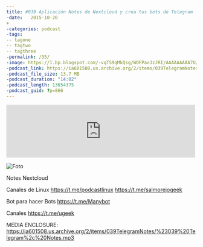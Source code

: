 ```yaml
---
title: #039 Aplicación Notes de Nextcloud y crea tus bots de Telegram
-date:   2015-10-20
+
-categories: podcast
-tags:
-- tagone
-- tagtwo
-- tagthree
-permalink: /35/
-image: https://1.bp.blogspot.com/-vqTS9qMkQsg/WOFPao3zJRI/AAAAAAAAA7U/bgVDoVUz5iYwL-4RikxlKC18bAN3D2DCgCLcB/s320/telegram_logo.png
-podcast_link: https://ia601508.us.archive.org/2/items/039TelegramNotes/%23039%20Telegram%2c%20Notes.mp3
-podcast_file_size: 13.7 MB
-podcast_duration: "14:02"
-podcast_length: 13654375
-podcast_guid: ?p=866
---
```


<iframe src="https://archive.org/embed/039TelegramNotes" width="500" height="140" frameborder="0" webkitallowfullscreen="true" mozallowfullscreen="true" allowfullscreen></iframe>

![Foto](https://1.bp.blogspot.com/-vqTS9qMkQsg/WOFPao3zJRI/AAAAAAAAA7U/bgVDoVUz5iYwL-4RikxlKC18bAN3D2DCgCLcB/s320/telegram_logo.png)

Notes Nextcloud


Canales de Linux
https://t.me/podcastlinux
https://t.me/salmorejogeek


Bot para hacer Bots
https://t.me/Manybot


Canales
https://t.me/ugeek


MEDIA ENCLOSURE: https://ia601508.us.archive.org/2/items/039TelegramNotes/%23039%20Telegram%2c%20Notes.mp3


